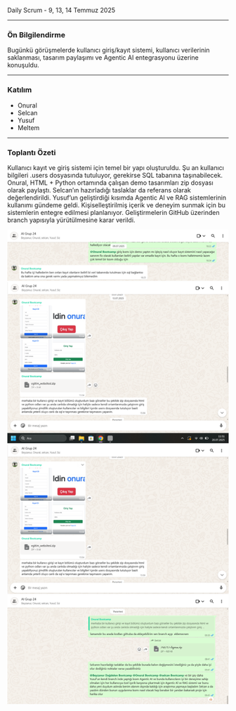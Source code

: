 Daily Scrum - 9, 13, 14 Temmuz 2025

---

### Ön Bilgilendirme
Bugünkü görüşmelerde kullanıcı giriş/kayıt sistemi, kullanıcı verilerinin saklanması, tasarım paylaşımı ve Agentic AI entegrasyonu üzerine konuşuldu.

---

### Katılım
- Onural
- Selcan
- Yusuf
- Meltem
---

### Toplantı Özeti
Kullanıcı kayıt ve giriş sistemi için temel bir yapı oluşturuldu. Şu an kullanıcı bilgileri .users dosyasında tutuluyor, gerekirse SQL tabanına taşınabilecek.
Onural, HTML + Python ortamında çalışan demo tasarımları zip dosyası olarak paylaştı.
Selcan’ın hazırladığı taslaklar da referans olarak değerlendirildi.
Yusuf’un geliştirdiği kısımda Agentic AI ve RAG sistemlerinin kullanımı gündeme geldi. Kişiselleştirilmiş içerik ve deneyim sunmak için bu sistemlerin entegre edilmesi planlanıyor.
Geliştirmelerin GitHub üzerinden branch yapısıyla yürütülmesine karar verildi.


![Görsel 6](https://github.com/meltem12344/Bootcamp2025/blob/main/bootcampFiles/sprintTwo/dailyScrum/screenshots/12.png?raw=true)
![Görsel 7](https://github.com/meltem12344/Bootcamp2025/blob/main/bootcampFiles/sprintTwo/dailyScrum/screenshots/13.png?raw=true)
![Görsel 8](https://github.com/meltem12344/Bootcamp2025/blob/main/bootcampFiles/sprintTwo/dailyScrum/screenshots/14.png?raw=true)
![Görsel 8](https://github.com/meltem12344/Bootcamp2025/blob/main/bootcampFiles/sprintTwo/dailyScrum/screenshots/15.png?raw=true)
